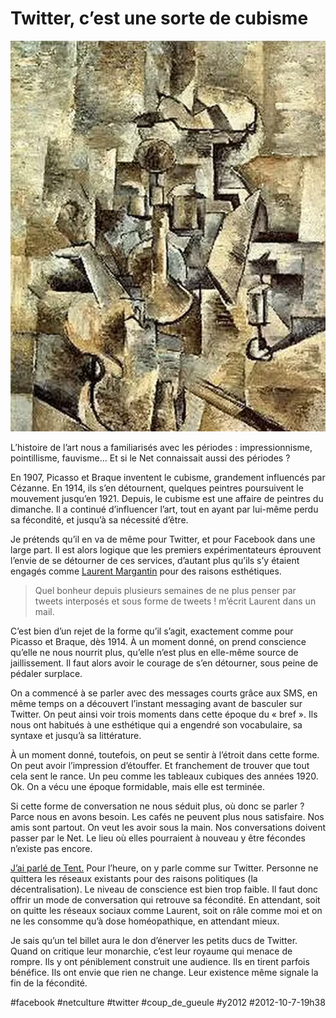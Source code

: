 # Twitter, c’est une sorte de cubisme 

![](_i/BraqueViolon1.webp)

L’histoire de l’art nous a familiarisés avec les périodes : impressionnisme, pointillisme, fauvisme… Et si le Net connaissait aussi des périodes ?

En 1907, Picasso et Braque inventent le cubisme, grandement influencés par Cézanne. En 1914, ils s’en détournent, quelques peintres poursuivent le mouvement jusqu’en 1921. Depuis, le cubisme est une affaire de peintres du dimanche. Il a continué d’influencer l’art, tout en ayant par lui-même perdu sa fécondité, et jusqu’à sa nécessité d’être.

Je prétends qu’il en va de même pour Twitter, et pour Facebook dans une large part. Il est alors logique que les premiers expérimentateurs éprouvent l’envie de se détourner de ces services, d’autant plus qu’ils s’y étaient engagés comme [Laurent Margantin](http://carnetsdoutreweb.blog.lemonde.fr/) pour des raisons esthétiques.

> Quel bonheur depuis plusieurs semaines de ne plus penser par tweets interposés et sous forme de tweets ! m’écrit Laurent dans un mail.

C’est bien d’un rejet de la forme qu’il s’agit, exactement comme pour Picasso et Braque, dès 1914. À un moment donné, on prend conscience qu’elle ne nous nourrit plus, qu’elle n’est plus en elle-même source de jaillissement. Il faut alors avoir le courage de s’en détourner, sous peine de pédaler surplace.

On a commencé à se parler avec des messages courts grâce aux SMS, en même temps on a découvert l’instant messaging avant de basculer sur Twitter. On peut ainsi voir trois moments dans cette époque du « bref ». Ils nous ont habitués à une esthétique qui a engendré son vocabulaire, sa syntaxe et jusqu’à sa littérature.

À un moment donné, toutefois, on peut se sentir à l’étroit dans cette forme. On peut avoir l’impression d’étouffer. Et franchement de trouver que tout cela sent le rance. Un peu comme les tableaux cubiques des années 1920. Ok. On a vécu une époque formidable, mais elle est terminée.

Si cette forme de conversation ne nous séduit plus, où donc se parler ? Parce nous en avons besoin. Les cafés ne peuvent plus nous satisfaire. Nos amis sont partout. On veut les avoir sous la main. Nos conversations doivent passer par le Net. Le lieu où elles pourraient à nouveau y être fécondes n’existe pas encore.

[J’ai parlé de Tent.](quitter-twitter-et-facebook-pour-survivre.md) Pour l’heure, on y parle comme sur Twitter. Personne ne quittera les réseaux existants pour des raisons politiques (la décentralisation). Le niveau de conscience est bien trop faible. Il faut donc offrir un mode de conversation qui retrouve sa fécondité. En attendant, soit on quitte les réseaux sociaux comme Laurent, soit on râle comme moi et on ne les consomme qu’à dose homéopathique, en attendant mieux.

Je sais qu’un tel billet aura le don d’énerver les petits ducs de Twitter. Quand on critique leur monarchie, c’est leur royaume qui menace de rompre. Ils y ont péniblement construit une audience. Ils en tirent parfois bénéfice. Ils ont envie que rien ne change. Leur existence même signale la fin de la fécondité.

#facebook #netculture #twitter #coup_de_gueule #y2012 #2012-10-7-19h38
